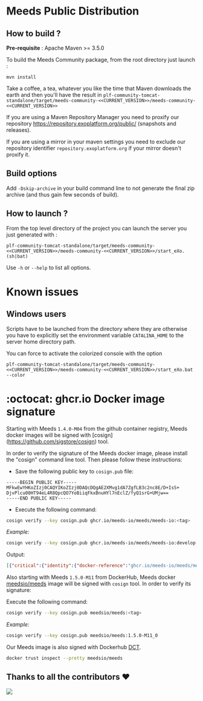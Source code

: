 Meeds Public Distribution
=========================

How to build ?
--------------

**Pre-requisite** : Apache Maven >= 3.5.0

To build the Meeds Community package, from the root directory just launch :

    mvn install

Take a coffee, a tea, whatever you like the time that Maven downloads the earth and then you'll have the result in `plf-community-tomcat-standalone/target/meeds-community-<<CURRENT_VERSION>>/meeds-community-<<CURRENT_VERSION>>`

If you are using a Maven Repository Manager you need to proxify our repository <https://repository.exoplatform.org/public/> (snapshots and releases).

If you are using a mirror in your maven settings you need to exclude our repository identifier `repository.exoplatform.org` if your mirror doesn't proxify it.

Build options
-------------

Add `-Dskip-archive` in your build command line to not generate the final zip archive (and thus gain few seconds of build).

How to launch ?
---------------

From the top level directory of the project you can launch the server you just generated with :

    plf-community-tomcat-standalone/target/meeds-community-<<CURRENT_VERSION>>/meeds-community-<<CURRENT_VERSION>>/start_eXo.(sh|bat)

Use `-h` or `--help` to list all options.

Known issues
============

Windows users
-------------

Scripts have to be launched from the directory where they are otherwise you have to explicitly set the environment variable `CATALINA_HOME` to the server home directory path.

You can force to activate the colorized console with the option 

    plf-community-tomcat-standalone/target/meeds-community-<<CURRENT_VERSION>>/meeds-community-<<CURRENT_VERSION>>/start_eXo.bat --color
    
:octocat: ghcr.io Docker image signature
========================================

Starting with Meeds `1.4.0-M04` from the github container registry, Meeds docker images will be signed with [cosign] (https://github.com/sigstore/cosign) tool.

In order to verify the signature of the Meeds docker image, please install the "cosign" command line tool. Then please follow these instructions:

- Save the following public key to `cosign.pub` file:
```gpg
-----BEGIN PUBLIC KEY-----
MFkwEwYHKoZIzj0CAQYIKoZIzj0DAQcDQgAE2XMvg1dA7ZgfLB3c2nc8E/D+IsS+
DjvPlcu00HT94eL4R8QpcQO7YoBiiqFkxBnuHYl7nEclZ/fyQ1srG+UMjw==
-----END PUBLIC KEY-----
```
- Execute the following command:
```bash
cosign verify --key cosign.pub ghcr.io/meeds-io/meeds/meeds-io:<tag>
```
*Example:*
```bash
cosign verify --key cosign.pub ghcr.io/meeds-io/meeds/meeds-io:develop
```
  Output:
```json
[{"critical":{"identity":{"docker-reference":"ghcr.io/meeds-io/meeds/meeds-io"},"image":{"docker-manifest-digest":"sha256:da29f98a3000ae5232ceb2502ce2ae10903969c762b1d3d4e43a8b7104b87888"},"type":"cosign container image signature"},"optional":null}]
```
Also starting with Meeds `1.5.0-M11` from DockerHub, Meeds docker [meedsio/meeds](https://hub.docker.com/r/meedsio/meeds) image will be signed with `cosign` tool. In order to verify its signature:

Execute the following command:
```bash
cosign verify --key cosign.pub meedsio/meeds:<tag>
```
*Example:*
```bash
cosign verify --key cosign.pub meedsio/meeds:1.5.0-M11_0
```
Our Meeds image is also signed with Dockerhub [DCT](https://docs.docker.com/engine/security/trust/).
```bash
docker trust inspect --pretty meedsio/meeds
```

## Thanks to all the contributors ❤️
<a href = "https://github.com/Meeds-io/meeds/graphs/contributors">
  <img src = "https://contrib.rocks/image?repo=Meeds-io/meeds"/>
</a>
